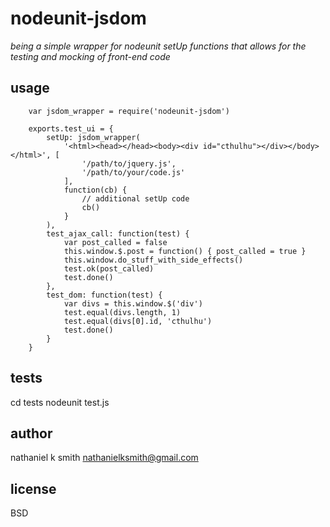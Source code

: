 # nodeunit-jsdom

_being a simple wrapper for nodeunit setUp functions that allows for the testing and mocking of front-end code_

## usage

        var jsdom_wrapper = require('nodeunit-jsdom')

        exports.test_ui = {
            setUp: jsdom_wrapper(
                '<html><head></head><body><div id="cthulhu"></div></body></html>', [
                    '/path/to/jquery.js',
                    '/path/to/your/code.js'
                ],
                function(cb) {
                    // additional setUp code
                    cb()
                }
            ),
            test_ajax_call: function(test) {
                var post_called = false
                this.window.$.post = function() { post_called = true }
                this.window.do_stuff_with_side_effects()
                test.ok(post_called)
                test.done()
            },
            test_dom: function(test) {
                var divs = this.window.$('div')
                test.equal(divs.length, 1)
                test.equal(divs[0].id, 'cthulhu')
                test.done()
            }
        }

## tests

cd tests
nodeunit test.js

## author

nathaniel k smith <nathanielksmith@gmail.com>

## license

BSD
